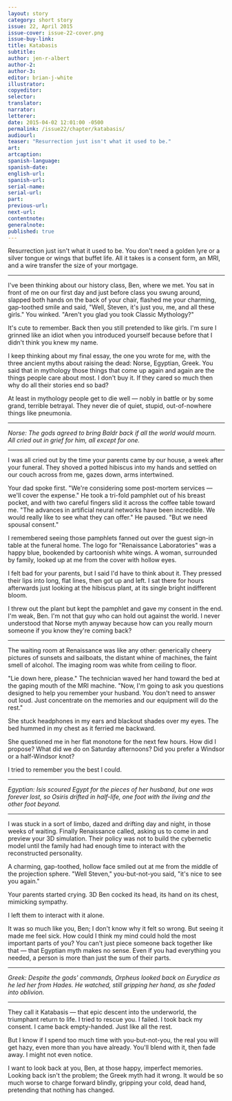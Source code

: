 ```yaml
---
layout: story
category: short story
issue: 22, April 2015
issue-cover: issue-22-cover.png
issue-buy-link:
title: Katabasis
subtitle:
author: jen-r-albert
author-2:
author-3:
editor: brian-j-white
illustrator:
copyeditor:
selector:
translator:
narrator:
letterer:
date: 2015-04-02 12:01:00 -0500
permalink: /issue22/chapter/katabasis/
audiourl:
teaser: "Resurrection just isn't what it used to be."
art:
artcaption:
spanish-language:
spanish-date:
english-url:
spanish-url:
serial-name:
serial-url:
part:
previous-url:
next-url:
contentnote:
generalnote:
published: true
---
```


Resurrection just isn't what it used to be. You don't need a golden lyre or a silver tongue or wings that buffet life. All it takes is a consent form, an MRI, and a wire transfer the size of your mortgage.

----

I've been thinking about our history class, Ben, where we met. You sat in front of me on our first day and just before class you swung around, slapped both hands on the back of your chair, flashed me your charming, gap-toothed smile and said, "Well, Steven, it's just you, me, and all these girls." You winked. "Aren't you glad you took Classic Mythology?"

It's cute to remember. Back then you still pretended to like girls. I'm sure I grinned like an idiot when you introduced yourself because before that I didn't think you knew my name.

I keep thinking about my final essay, the one you wrote for me, with the three ancient myths about raising the dead: Norse, Egyptian, Greek. You said that in mythology those things that come up again and again are the things people care about most. I don't buy it. If they cared so much then why do all their stories end so bad?

At least in mythology people get to die well — nobly in battle or by some grand, terrible betrayal. They never die of quiet, stupid, out-of-nowhere things like pneumonia.

----

_Norse: The gods agreed to bring Baldr back if all the world would mourn. All cried out in grief for him, all except for one._

----

I was all cried out by the time your parents came by our house, a week after your funeral. They shoved a potted hibiscus into my hands and settled on our couch across from me, gazes down, arms intertwined.

Your dad spoke first. "We're considering some post-mortem services — we'll cover the expense." He took a tri-fold pamphlet out of his breast pocket, and with two careful fingers slid it across the coffee table toward me. "The advances in artificial neural networks have been incredible. We would really like to see what they can offer." He paused. "But we need spousal consent."

I remembered seeing those pamphlets fanned out over the guest sign-in table at the funeral home. The logo for "Renaissance Laboratories" was a happy blue, bookended by cartoonish white wings. A woman, surrounded by family, looked up at me from the cover with hollow eyes.

I felt bad for your parents, but I said I'd have to think about it. They pressed their lips into long, flat lines, then got up and left. I sat there for hours afterwards just looking at the hibiscus plant, at its single bright indifferent bloom.

I threw out the plant but kept the pamphlet and gave my consent in the end. I'm weak, Ben. I'm not that guy who can hold out against the world. I never understood that Norse myth anyway because how can you really mourn someone if you know they're coming back?

----

The waiting room at Renaissance was like any other: generically cheery pictures of sunsets and sailboats, the distant whine of machines, the faint smell of alcohol. The imaging room was white from ceiling to floor.

"Lie down here, please." The technician waved her hand toward the bed at the gaping mouth of the MRI machine. "Now, I'm going to ask you questions designed to help you remember your husband. You don't need to answer out loud. Just concentrate on the memories and our equipment will do the rest."

She stuck headphones in my ears and blackout shades over my eyes. The bed hummed in my chest as it ferried me backward.

She questioned me in her flat monotone for the next few hours. How did I propose? What did we do on Saturday afternoons? Did you prefer a Windsor or a half-Windsor knot?

I tried to remember you the best I could.

----

_Egyptian: Isis scoured Egypt for the pieces of her husband, but one was forever lost, so Osiris drifted in half-life, one foot with the living and the other foot beyond._

----

I was stuck in a sort of limbo, dazed and drifting day and night, in those weeks of waiting. Finally Renaissance called, asking us to come in and preview your 3D simulation. Their policy was not to build the cybernetic model until the family had had enough time to interact with the reconstructed personality.

A charming, gap-toothed, hollow face smiled out at me from the middle of the projection sphere. "Well Steven," you-but-not-you said, "it's nice to see you again."

Your parents started crying. 3D Ben cocked its head, its hand on its chest, mimicking sympathy.

I left them to interact with it alone.

It was so much like you, Ben; I don't know why it felt so wrong. But seeing it made me feel sick. How could I think my mind could hold the most important parts of you? You can't just piece someone back together like that — that Egyptian myth makes no sense. Even if you had everything you needed, a person is more than just the sum of their parts.

----

_Greek: Despite the gods' commands, Orpheus looked back on Eurydice as he led her from Hades. He watched, still gripping her hand, as she faded into oblivion._

----

They call it Katabasis — that epic descent into the underworld, the triumphant return to life. I tried to rescue you. I failed. I took back my consent. I came back empty-handed. Just like all the rest.

But I know if I spend too much time with you-but-not-you, the real you will get hazy, even more than you have already. You'll blend with it, then fade away. I might not even notice.

I want to look back at you, Ben, at those happy, imperfect memories. Looking back isn't the problem; the Greek myth had it wrong. It would be so much worse to charge forward blindly, gripping your cold, dead hand, pretending that nothing has changed.
